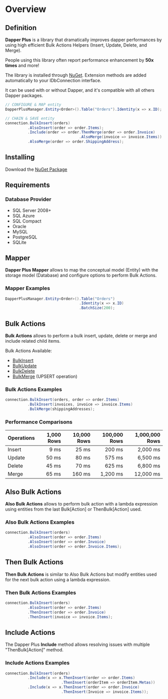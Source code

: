 # Overview

## Definition

**Dapper Plus** is a library that dramatically improves dapper performances by using high efficient Bulk Actions Helpers (Insert, Update, Delete, and Merge).

People using this library often report performance enhancement by **50x times** and more!

The library is installed through <a href="/download">NuGet</a>. Extension methods are added automatically to your IDbConnection interface.

It can be used with or without Dapper, and it's compatible with all others Dapper packages.



```csharp
// CONFIGURE & MAP entity
DapperPlusManager.Entity<Order>().Table("Orders").Identity(x => x.ID);

// CHAIN & SAVE entity
connection.BulkInsert(orders)
          .AlsoInsert(order => order.Items);
          .Include(order => order.ThenMerge(order => order.Invoice)
                                 .AlsoMerge(invoice => invoice.Items))
          .AlsoMerge(order => order.ShippingAddress);
```

## Installing
Download the <a href="/download">NuGet Package</a>

## Requirements

### Database Provider

- SQL Server 2008+
- SQL Azure
- SQL Compact
- Oracle
- MySQL
- PostgreSQL
- SQLite

## Mapper

**Dapper Plus Mapper** allows to map the conceptual model (Entity) with the storage model (Database) and configure options to perform Bulk Actions.

### Mapper Examples

```csharp
DapperPlusManager.Entity<Order>().Table("Orders")
                                 .Identity(x => x.ID)
                                 .BatchSize(200);
```

## Bulk Actions

**Bulk Actions** allows to perform a bulk insert, update, delete or merge and include related child items.

Bulk Actions Available:

- [BulkInsert](/bulk-insert)
- [BulkUpdate](/bulk-update)
- [BulkDelete](/bulk-delete)
- [BulkMerge](/bulk-merge) (UPSERT operation)

### Bulk Actions Examples
```csharp
connection.BulkInsert(orders, order => order.Items)
          .BulkInsert(invoices, invoice => invoice.Items)
          .BulkMerge(shippingAddresses);

```

### Performance Comparisons

| Operations      | 1,000 Rows     | 10,000 Rows    | 100,000 Rows   | 1,000,000 Rows | 
| :-------------- | -------------: | -------------: | -------------: | -------------: |
| Insert          | 9 ms           | 25 ms          | 200 ms         | 2,000 ms       |
| Update          | 50 ms          | 80 ms          | 575 ms         | 6,500 ms       |
| Delete          | 45 ms          | 70 ms          | 625 ms         | 6,800 ms       |
| Merge           | 65 ms          | 160 ms         | 1,200 ms       | 12,000 ms      |

## Also Bulk Actions

**Also Bulk Actions** allows to perform bulk action with a lambda expression using entities from the last Bulk[Action] or ThenBulk[Action] used.

### Also Bulk Actions Examples
```csharp
connection.BulkInsert(orders)
          .AlsoInsert(order => order.Items)
          .AlsoInsert(order => order.Invoice)
          .AlsoInsert(order => order.Invoice.Items);
```

## Then Bulk Actions

**Then Bulk Actions** is similar to Also Bulk Actions but modify entities used for the next bulk action using a lambda expression.

### Then Bulk Actions Examples
```csharp
connection.BulkInsert(orders)
          .AlsoInsert(order => order.Items)
          .ThenInsert(order => order.Invoice)
          .ThenInsert(invoice => invoice.Items);
```

## Include Actions

The Dapper Plus **Include** method allows resolving issues with multiple "ThenBulk[Action]" method.

### Include Actions Examples
```csharp
connection.BulkInsert(orders)
          .Include(x => x.ThenInsert(order => order.Items)
                         .ThenInsert(orderItem => orderItem.Metas))
          .Include(x => x.ThenInsert(order => order.Invoice)
                         .ThenInsert(Invoice => invoice.Items));
```
